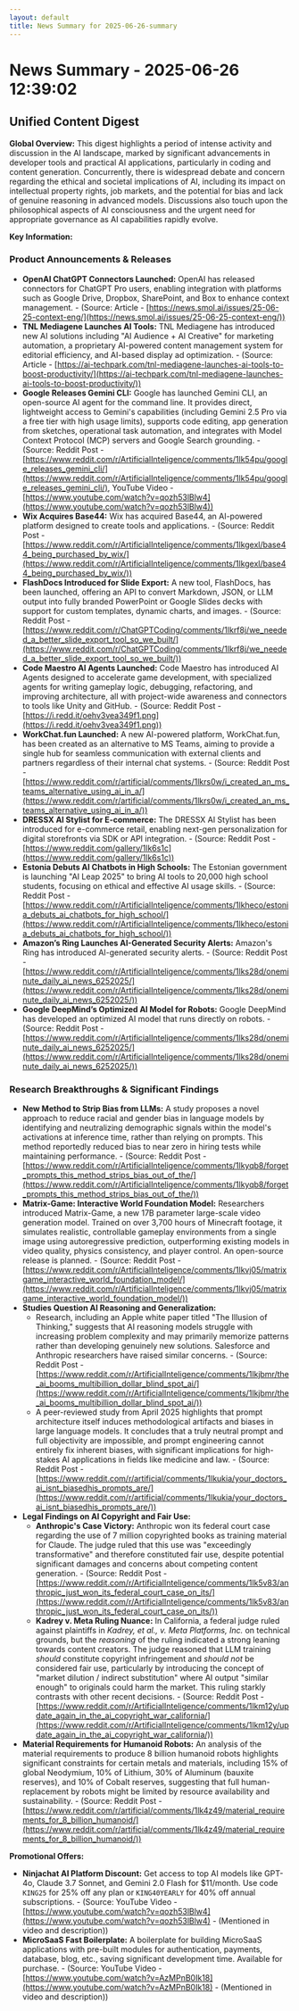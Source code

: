 ```yaml
---
layout: default
title: News Summary for 2025-06-26-summary
---
```

# News Summary - 2025-06-26 12:39:02

## Unified Content Digest

**Global Overview:**
This digest highlights a period of intense activity and discussion in the AI landscape, marked by significant advancements in developer tools and practical AI applications, particularly in coding and content generation. Concurrently, there is widespread debate and concern regarding the ethical and societal implications of AI, including its impact on intellectual property rights, job markets, and the potential for bias and lack of genuine reasoning in advanced models. Discussions also touch upon the philosophical aspects of AI consciousness and the urgent need for appropriate governance as AI capabilities rapidly evolve.

**Key Information:**

### Product Announcements & Releases
*   **OpenAI ChatGPT Connectors Launched:** OpenAI has released connectors for ChatGPT Pro users, enabling integration with platforms such as Google Drive, Dropbox, SharePoint, and Box to enhance context management. - (Source: Article - [https://news.smol.ai/issues/25-06-25-context-eng/](https://news.smol.ai/issues/25-06-25-context-eng/))
*   **TNL Mediagene Launches AI Tools:** TNL Mediagene has introduced new AI solutions including "AI Audience + AI Creative" for marketing automation, a proprietary AI-powered content management system for editorial efficiency, and AI-based display ad optimization. - (Source: Article - [https://ai-techpark.com/tnl-mediagene-launches-ai-tools-to-boost-productivity/](https://ai-techpark.com/tnl-mediagene-launches-ai-tools-to-boost-productivity/))
*   **Google Releases Gemini CLI:** Google has launched Gemini CLI, an open-source AI agent for the command line. It provides direct, lightweight access to Gemini's capabilities (including Gemini 2.5 Pro via a free tier with high usage limits), supports code editing, app generation from sketches, operational task automation, and integrates with Model Context Protocol (MCP) servers and Google Search grounding. - (Source: Reddit Post - [https://www.reddit.com/r/ArtificialInteligence/comments/1lk54pu/google_releases_gemini_cli/](https://www.reddit.com/r/ArtificialInteligence/comments/1lk54pu/google_releases_gemini_cli/), YouTube Video - [https://www.youtube.com/watch?v=qozh53lBlw4](https://www.youtube.com/watch?v=qozh53lBlw4))
*   **Wix Acquires Base44:** Wix has acquired Base44, an AI-powered platform designed to create tools and applications. - (Source: Reddit Post - [https://www.reddit.com/r/ArtificialInteligence/comments/1lkgexl/base44_being_purchased_by_wix/](https://www.reddit.com/r/ArtificialInteligence/comments/1lkgexl/base44_being_purchased_by_wix/))
*   **FlashDocs Introduced for Slide Export:** A new tool, FlashDocs, has been launched, offering an API to convert Markdown, JSON, or LLM output into fully branded PowerPoint or Google Slides decks with support for custom templates, dynamic charts, and images. - (Source: Reddit Post - [https://www.reddit.com/r/ChatGPTCoding/comments/1lkrf8j/we_needed_a_better_slide_export_tool_so_we_built/](https://www.reddit.com/r/ChatGPTCoding/comments/1lkrf8j/we_needed_a_better_slide_export_tool_so_we_built/))
*   **Code Maestro AI Agents Launched:** Code Maestro has introduced AI Agents designed to accelerate game development, with specialized agents for writing gameplay logic, debugging, refactoring, and improving architecture, all with project-wide awareness and connectors to tools like Unity and GitHub. - (Source: Reddit Post - [https://i.redd.it/oehv3vea349f1.png](https://i.redd.it/oehv3vea349f1.png))
*   **WorkChat.fun Launched:** A new AI-powered platform, WorkChat.fun, has been created as an alternative to MS Teams, aiming to provide a single hub for seamless communication with external clients and partners regardless of their internal chat systems. - (Source: Reddit Post - [https://www.reddit.com/r/artificial/comments/1lkrs0w/i_created_an_ms_teams_alternative_using_ai_in_a/](https://www.reddit.com/r/artificial/comments/1lkrs0w/i_created_an_ms_teams_alternative_using_ai_in_a/))
*   **DRESSX AI Stylist for E-commerce:** The DRESSX AI Stylist has been introduced for e-commerce retail, enabling next-gen personalization for digital storefronts via SDK or API integration. - (Source: Reddit Post - [https://www.reddit.com/gallery/1lk6s1c](https://www.reddit.com/gallery/1lk6s1c))
*   **Estonia Debuts AI Chatbots in High Schools:** The Estonian government is launching "AI Leap 2025" to bring AI tools to 20,000 high school students, focusing on ethical and effective AI usage skills. - (Source: Reddit Post - [https://www.reddit.com/r/ArtificialInteligence/comments/1lkheco/estonia_debuts_ai_chatbots_for_high_school/](https://www.reddit.com/r/ArtificialInteligence/comments/1lkheco/estonia_debuts_ai_chatbots_for_high_school/))
*   **Amazon’s Ring Launches AI-Generated Security Alerts:** Amazon's Ring has introduced AI-generated security alerts. - (Source: Reddit Post - [https://www.reddit.com/r/ArtificialInteligence/comments/1lks28d/oneminute_daily_ai_news_6252025/](https://www.reddit.com/r/ArtificialInteligence/comments/1lks28d/oneminute_daily_ai_news_6252025/))
*   **Google DeepMind’s Optimized AI Model for Robots:** Google DeepMind has developed an optimized AI model that runs directly on robots. - (Source: Reddit Post - [https://www.reddit.com/r/ArtificialInteligence/comments/1lks28d/oneminute_daily_ai_news_6252025/](https://www.reddit.com/r/ArtificialInteligence/comments/1lks28d/oneminute_daily_ai_news_6252025/))

### Research Breakthroughs & Significant Findings
*   **New Method to Strip Bias from LLMs:** A study proposes a novel approach to reduce racial and gender bias in language models by identifying and neutralizing demographic signals within the model's activations at inference time, rather than relying on prompts. This method reportedly reduced bias to near zero in hiring tests while maintaining performance. - (Source: Reddit Post - [https://www.reddit.com/r/ArtificialInteligence/comments/1lkyqb8/forget_prompts_this_method_strips_bias_out_of_the/](https://www.reddit.com/r/ArtificialInteligence/comments/1lkyqb8/forget_prompts_this_method_strips_bias_out_of_the/))
*   **Matrix-Game: Interactive World Foundation Model:** Researchers introduced Matrix-Game, a new 17B parameter large-scale video generation model. Trained on over 3,700 hours of Minecraft footage, it simulates realistic, controllable gameplay environments from a single image using autoregressive prediction, outperforming existing models in video quality, physics consistency, and player control. An open-source release is planned. - (Source: Reddit Post - [https://www.reddit.com/r/ArtificialInteligence/comments/1lkvj05/matrixgame_interactive_world_foundation_model/](https://www.reddit.com/r/ArtificialInteligence/comments/1lkvj05/matrixgame_interactive_world_foundation_model/))
*   **Studies Question AI Reasoning and Generalization:**
    *   Research, including an Apple white paper titled "The Illusion of Thinking," suggests that AI reasoning models struggle with increasing problem complexity and may primarily memorize patterns rather than developing genuinely new solutions. Salesforce and Anthropic researchers have raised similar concerns. - (Source: Reddit Post - [https://www.reddit.com/r/ArtificialInteligence/comments/1lkjbmr/the_ai_booms_multibillion_dollar_blind_spot_ai/](https://www.reddit.com/r/ArtificialInteligence/comments/1lkjbmr/the_ai_booms_multibillion_dollar_blind_spot_ai/))
    *   A peer-reviewed study from April 2025 highlights that prompt architecture itself induces methodological artifacts and biases in large language models. It concludes that a truly neutral prompt and full objectivity are impossible, and prompt engineering cannot entirely fix inherent biases, with significant implications for high-stakes AI applications in fields like medicine and law. - (Source: Reddit Post - [https://www.reddit.com/r/artificial/comments/1lkukia/your_doctors_ai_isnt_biasedhis_prompts_are/](https://www.reddit.com/r/artificial/comments/1lkukia/your_doctors_ai_isnt_biasedhis_prompts_are/))
*   **Legal Findings on AI Copyright and Fair Use:**
    *   **Anthropic's Case Victory:** Anthropic won its federal court case regarding the use of 7 million copyrighted books as training material for Claude. The judge ruled that this use was "exceedingly transformative" and therefore constituted fair use, despite potential significant damages and concerns about competing content generation. - (Source: Reddit Post - [https://www.reddit.com/r/ArtificialInteligence/comments/1lk5v83/anthropic_just_won_its_federal_court_case_on_its/](https://www.reddit.com/r/ArtificialInteligence/comments/1lk5v83/anthropic_just_won_its_federal_court_case_on_its/))
    *   **Kadrey v. Meta Ruling Nuance:** In California, a federal judge ruled against plaintiffs in *Kadrey, et al., v. Meta Platforms, Inc.* on technical grounds, but the *reasoning* of the ruling indicated a strong leaning towards content creators. The judge reasoned that LLM training *should* constitute copyright infringement and *should not* be considered fair use, particularly by introducing the concept of "market dilution / indirect substitution" where AI output "similar enough" to originals could harm the market. This ruling starkly contrasts with other recent decisions. - (Source: Reddit Post - [https://www.reddit.com/r/ArtificialInteligence/comments/1lkm12y/update_again_in_the_ai_copyright_war_california/](https://www.reddit.com/r/ArtificialInteligence/comments/1lkm12y/update_again_in_the_ai_copyright_war_california/))
*   **Material Requirements for Humanoid Robots:** An analysis of the material requirements to produce 8 billion humanoid robots highlights significant constraints for certain metals and materials, including 15% of global Neodymium, 10% of Lithium, 30% of Aluminum (bauxite reserves), and 10% of Cobalt reserves, suggesting that full human-replacement by robots might be limited by resource availability and sustainability. - (Source: Reddit Post - [https://www.reddit.com/r/artificial/comments/1lk4z49/material_requirements_for_8_billion_humanoid/](https://www.reddit.com/r/artificial/comments/1lk4z49/material_requirements_for_8_billion_humanoid/))

**Promotional Offers:**
*   **Ninjachat AI Platform Discount:** Get access to top AI models like GPT-4o, Claude 3.7 Sonnet, and Gemini 2.0 Flash for $11/month. Use code `KING25` for 25% off any plan or `KING40YEARLY` for 40% off annual subscriptions. - (Source: YouTube Video - [https://www.youtube.com/watch?v=qozh53lBlw4](https://www.youtube.com/watch?v=qozh53lBlw4) - (Mentioned in video and description))
*   **MicroSaaS Fast Boilerplate:** A boilerplate for building MicroSaaS applications with pre-built modules for authentication, payments, database, blog, etc., saving significant development time. Available for purchase. - (Source: YouTube Video - [https://www.youtube.com/watch?v=AzMPnB0Ik18](https://www.youtube.com/watch?v=AzMPnB0Ik18) - (Mentioned in video and description))